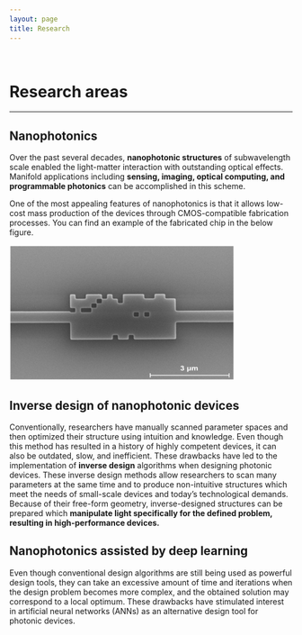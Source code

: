 ```yaml
---
layout: page
title: Research
---
```


<br/>

# Research areas
---
## Nanophotonics
Over the past several decades, **nanophotonic structures** of subwavelength scale enabled the light-matter interaction with outstanding optical effects. Manifold applications including **sensing, imaging, optical computing, and programmable photonics** can be accomplished in this scheme. 

One of the most appealing features of nanophotonics is that it allows low-cost mass production of the devices through CMOS-compatible fabrication processes. You can find an example of the fabricated chip in the below figure.

<img src="assets/img/nano.jpg"  width="400" height="240"/>

## Inverse design of nanophotonic devices
Conventionally, researchers have manually scanned parameter spaces and then optimized their structure using intuition and knowledge. Even though this method has resulted in a history of highly competent devices, it can also be outdated, slow, and inefficient. These drawbacks have led to the implementation of **inverse design** algorithms when designing photonic devices. These inverse design methods allow researchers to scan many parameters at the same time and to produce non-intuitive structures which meet the needs of small-scale devices and today’s technological demands. Because of their free-form geometry, inverse-designed structures can be prepared which **manipulate light specifically for the defined problem, resulting in high-performance devices.**



## Nanophotonics assisted by deep learning
Even though conventional design algorithms are still being used as powerful design tools, they can take an excessive amount of time and iterations when the design problem becomes more complex, and the obtained solution may correspond to a local optimum. These drawbacks have stimulated interest in artificial neural networks (ANNs) as an alternative design tool for photonic devices.
